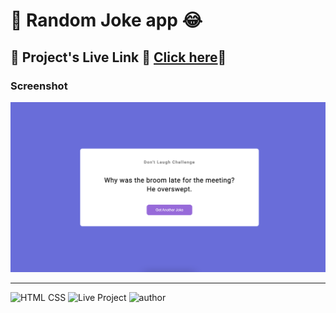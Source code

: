# 🤣 Random Joke app 😂

## 📌 **Project's Live Link 🚀 [Click here](https://jokegeneratorr.netlify.app/)🔗**

### Screenshot

![project Image](./Image/Project.png)

---

![HTML CSS](https://img.shields.io/badge/HTML-CSS-orange)
![Live Project](https://img.shields.io/badge/JavaScript-yellow)
![author](https://img.shields.io/badge/Author-Arpit--Pathak-blue)
